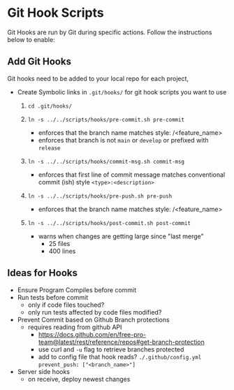 # Git Hook Scripts

Git Hooks are run by Git during specific actions. Follow the instructions below to enable:

## Add Git Hooks

Git hooks need to be added to your local repo for each project,
- Create Symbolic links in `.git/hooks/` for git hook scripts you want to use

  1. `cd .git/hooks/`

  2. `ln -s ../../scripts/hooks/pre-commit.sh pre-commit`
     - enforces that the branch name matches style: <prefix>/<feature_name>
     - enforces that branch is not `main` or `develop` or prefixed with `release`

  3. `ln -s ../../scripts/hooks/commit-msg.sh commit-msg`
     - enforces that first line of commit message matches conventional commit (ish) style `<type>:<description>`

  4. `ln -s ../../scripts/hooks/pre-push.sh pre-push`
     - enforces that the branch name matches style: <prefix>/<feature_name>

  5. `ln -s ../../scripts/hooks/post-commit.sh post-commit`
     - warns when changes are getting large since "last merge"
        - 25 files
        - 400 lines


## Ideas for Hooks

 - Ensure Program Compiles before commit
 - Run tests before commit
   - only if code files touched?
   - only run tests affected by code files modified?
 - Prevent Commit based on Github Branch protections
   - requires reading from github API
     - https://docs.github.com/en/free-pro-team@latest/rest/reference/repos#get-branch-protection
     - use curl and `-u` flag to retrieve branches protected
     - add to config file that hook reads? `./.github/config.yml` `prevent_push: ["<branch_name>"]`
 - Server side hooks
   - on receive, deploy newest changes
